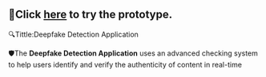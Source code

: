 ## 🚀Click [here](https://www.figma.com/proto/qG10R4bDTSQgbZN3vCSfqk/TIS?node-id=2-7&t=w7hTf8UJ9dh6r59q-1&scaling=scale-down&content-scaling=fixed&page-id=0%3A1&starting-point-node-id=2%3A7) to try the prototype.
🔍Tittle:Deepfake Detection Application

🛡️The **Deepfake Detection Application** uses an advanced checking system to help users identify and verify the authenticity of content in real-time
